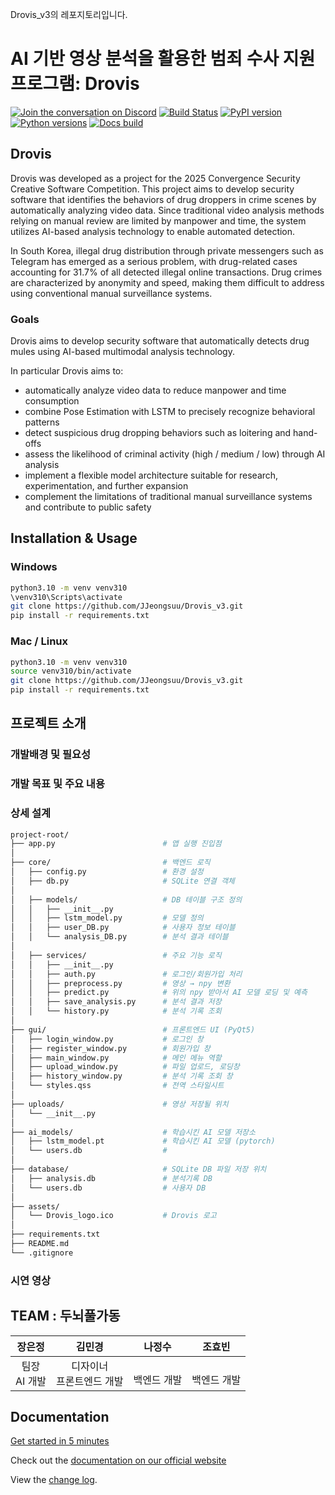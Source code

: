 Drovis_v3의 레포지토리입니다.

# AI 기반 영상 분석을 활용한 범죄 수사 지원 프로그램: Drovis

[![Join the conversation on Discord](https://img.shields.io/discord/809793915578089484?color=blue&label=chat&logo=discord&logoColor=white)](https://discord.gg/GHryRvPB84)
[![Build Status](https://circleci.com/gh/ethereum/py-evm.svg?style=shield)](https://circleci.com/gh/ethereum/py-evm)
[![PyPI version](https://badge.fury.io/py/py-evm.svg)](https://badge.fury.io/py/py-evm)
[![Python versions](https://img.shields.io/pypi/pyversions/py-evm.svg)](https://pypi.python.org/pypi/py-evm)
[![Docs build](https://readthedocs.org/projects/py-evm/badge/?version=latest)](https://py-evm.readthedocs.io/en/latest/?badge=latest)

## Drovis

Drovis was developed as a project for the 2025 Convergence Security Creative Software Competition.
This project aims to develop security software that identifies the behaviors of drug droppers in crime scenes by automatically analyzing video data.
Since traditional video analysis methods relying on manual review are limited by manpower and time, the system utilizes AI-based analysis technology to enable automated detection.

In South Korea, illegal drug distribution through private messengers such as Telegram has emerged as a serious problem, with drug-related cases accounting for 31.7% of all detected illegal online transactions.
Drug crimes are characterized by anonymity and speed, making them difficult to address using conventional manual surveillance systems.

### Goals

Drovis aims to develop security software that automatically detects drug mules using AI-based multimodal analysis technology.

In particular Drovis aims to:

- automatically analyze video data to reduce manpower and time consumption
- combine Pose Estimation with LSTM to precisely recognize behavioral patterns
- detect suspicious drug dropping behaviors such as loitering and hand-offs
- assess the likelihood of criminal activity (high / medium / low) through AI analysis
- implement a flexible model architecture suitable for research, experimentation, and further expansion
- complement the limitations of traditional manual surveillance systems and contribute to public safety


## Installation & Usage

### Windows 
```sh
python3.10 -m venv venv310
\venv310\Scripts\activate
git clone https://github.com/JJeongsuu/Drovis_v3.git
pip install -r requirements.txt
```

### Mac / Linux
```sh
python3.10 -m venv venv310
source venv310/bin/activate
git clone https://github.com/JJeongsuu/Drovis_v3.git
pip install -r requirements.txt
```

## 프로젝트 소개

### 개발배경 및 필요성

### 개발 목표 및 주요 내용

### 상세 설계
```sh
project-root/
├── app.py                        # 앱 실행 진입점 
│
├── core/                         # 백엔드 로직
│   ├── config.py                 # 환경 설정
│   ├── db.py                     # SQLite 연결 객체
│
│   ├── models/                   # DB 테이블 구조 정의
│   │   ├── __init__.py
│   │   ├── lstm_model.py         # 모델 정의
│   │   ├── user_DB.py            # 사용자 정보 테이블
│   │   └── analysis_DB.py        # 분석 결과 테이블
│
│   ├── services/                 # 주요 기능 로직
│   │   ├── __init__.py
│   │   ├── auth.py               # 로그인/회원가입 처리
│   │   ├── preprocess.py         # 영상 → npy 변환 
│   │   ├── predict.py            # 위의 npy 받아서 AI 모델 로딩 및 예측
│   │   ├── save_analysis.py      # 분석 결과 저장
│   │   └── history.py            # 분석 기록 조회
│
├── gui/                          # 프론트엔드 UI (PyQt5)
│   ├── login_window.py           # 로그인 창
│   ├── register_window.py        # 회원가입 창
│   ├── main_window.py            # 메인 메뉴 역할
│   ├── upload_window.py          # 파일 업로드, 로딩창
│   ├── history_window.py         # 분석 기록 조회 창
│   └── styles.qss                # 전역 스타일시트 
│
├── uploads/                      # 영상 저장될 위치
│   └── __init__.py
│
├── ai_models/                    # 학습시킨 AI 모델 저장소
│   ├── lstm_model.pt             # 학습시킨 AI 모델 (pytorch)
│   └── users.db                  # 
│
├── database/                     # SQLite DB 파일 저장 위치
│   ├── analysis.db               # 분석기록 DB
│   └── users.db                  # 사용자 DB
│
├── assets/                       
│   └── Drovis_logo.ico           # Drovis 로고
│
├── requirements.txt              
├── README.md                     
└── .gitignore                    
```

### 시연 영상


## TEAM : 두뇌풀가동

| 장은정 | 김민경 | 나정수 | 조효빈 | 
|:-------:|:-------:|:-------:|:-------:|
| 팀장 <br/> AI 개발 | 디자이너 <br/> 프론트엔드 개발 |<br/> 백엔드 개발 | <br/> 백엔드 개발 |

## Documentation

[Get started in 5 minutes](https://py-evm.readthedocs.io/en/latest/guides/building_an_app_that_uses_pyevm.html)

Check out the [documentation on our official website](https://py-evm.readthedocs.io/en/latest/)

View the [change log](https://py-evm.readthedocs.io/en/latest/release_notes.html).

